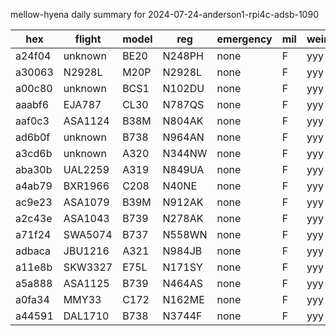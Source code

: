 mellow-hyena daily summary for 2024-07-24-anderson1-rpi4c-adsb-1090

|hex|flight|model|reg|emergency|mil|weirdo|
|--|--|--|--|--|--|--|
|a24f04|unknown|BE20|N248PH|none|F|yyy|
|a30063|N2928L|M20P|N2928L|none|F|yyy|
|a00c80|unknown|BCS1|N102DU|none|F|yyy|
|aaabf6|EJA787|CL30|N787QS|none|F|yyy|
|aaf0c3|ASA1124|B38M|N804AK|none|F|yyy|
|ad6b0f|unknown|B738|N964AN|none|F|yyy|
|a3cd6b|unknown|A320|N344NW|none|F|yyy|
|aba30b|UAL2259|A319|N849UA|none|F|yyy|
|a4ab79|BXR1966|C208|N40NE|none|F|yyy|
|ac9e23|ASA1079|B39M|N912AK|none|F|yyy|
|a2c43e|ASA1043|B739|N278AK|none|F|yyy|
|a71f24|SWA5074|B737|N558WN|none|F|yyy|
|adbaca|JBU1216|A321|N984JB|none|F|yyy|
|a11e8b|SKW3327|E75L|N171SY|none|F|yyy|
|a5a888|ASA1125|B739|N464AS|none|F|yyy|
|a0fa34|MMY33|C172|N162ME|none|F|yyy|
|a44591|DAL1710|B738|N3744F|none|F|yyy|
